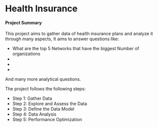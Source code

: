 # Health Insurance

#### Project Summary
This project aims to gather data of health insurance plans and analyze it through many aspects, It aims to answer questions like:
- What are the top 5 Networks that have the biggest Number of organizations
-
-
-
And many more analytical questions.

The project follows the following steps:
* Step 1: Gather Data
* Step 2: Explore and Assess the Data
* Step 3: Define the Data Model
* Step 4: Data Analysis
* Step 5: Performance Optimization